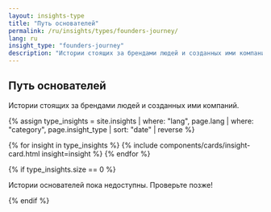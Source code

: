 ```yaml
---
layout: insights-type  
title: "Путь основателей"
permalink: /ru/insights/types/founders-journey/
lang: ru
insight_type: "founders-journey"
description: "Истории стоящих за брендами людей и созданных ими компаний."
---
```


## Путь основателей

Истории стоящих за брендами людей и созданных ими компаний.

{% assign type_insights = site.insights | where: "lang", page.lang | where: "category", page.insight_type | sort: "date" | reverse %}

<div class="insights-grid">
  {% for insight in type_insights %}
    {% include components/cards/insight-card.html insight=insight %}
  {% endfor %}
</div>

{% if type_insights.size == 0 %}
  <p class="no-insights">Истории основателей пока недоступны. Проверьте позже!</p>
{% endif %}